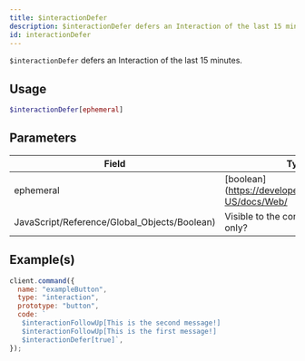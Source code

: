 ```yaml
---
title: $interactionDefer
description: $interactionDefer defers an Interaction of the last 15 minutes.
id: interactionDefer
---
```


`$interactionDefer` defers an Interaction of the last 15 minutes.

## Usage

```php
$interactionDefer[ephemeral]
```

## Parameters

| Field                                        | Type                                                    | Description | Required |
| -------------------------------------------- | ------------------------------------------------------- | ----------- | :------: |
| ephemeral                                    | [boolean](https://developer.mozilla.org/en-US/docs/Web/ |
| JavaScript/Reference/Global_Objects/Boolean) | Visible to the command author only?                     | true        |

## Example(s)

```javascript
client.command({
  name: "exampleButton",
  type: "interaction",
  prototype: "button",
  code: `
   $interactionFollowUp[This is the second message!] 
   $interactionFollowUp[This is the first message!] 
   $interactionDefer[true]`,
});
```
